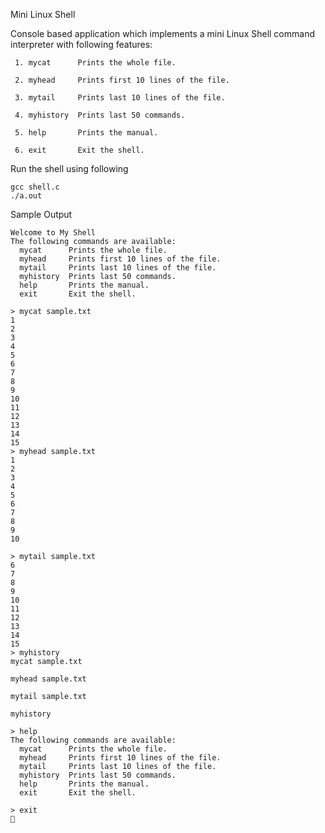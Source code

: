 Mini Linux Shell

Console based application which implements a mini Linux
Shell command interpreter with following features:

     1. mycat      Prints the whole file.
  
     2. myhead     Prints first 10 lines of the file.
  
     3. mytail     Prints last 10 lines of the file.
  
     4. myhistory  Prints last 50 commands. 
  
     5. help       Prints the manual.
  
     6. exit       Exit the shell. 

Run the shell using following

    gcc shell.c
    ./a.out

Sample Output

    Welcome to My Shell 
    The following commands are available:
      mycat      Prints the whole file. 
      myhead     Prints first 10 lines of the file. 
      mytail     Prints last 10 lines of the file. 
      myhistory  Prints last 50 commands. 
      help       Prints the manual.
      exit       Exit the shell.
    
    > mycat sample.txt
    1
    2
    3
    4
    5
    6
    7
    8
    9
    10
    11
    12
    13
    14
    15
    > myhead sample.txt
    1
    2
    3
    4
    5
    6
    7
    8
    9
    10
    
    > mytail sample.txt
    6
    7
    8
    9
    10
    11
    12
    13
    14
    15
    > myhistory
    mycat sample.txt
    
    myhead sample.txt
    
    mytail sample.txt
    
    myhistory
    
    > help
    The following commands are available:
      mycat      Prints the whole file. 
      myhead     Prints first 10 lines of the file. 
      mytail     Prints last 10 lines of the file. 
      myhistory  Prints last 50 commands. 
      help       Prints the manual.
      exit       Exit the shell.
    
    > exit
     